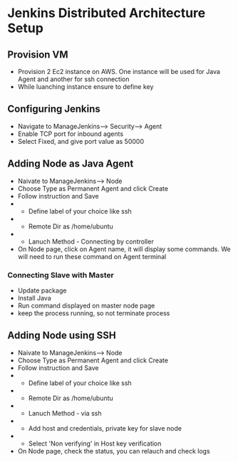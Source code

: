 # Jenkins Distributed Architecture Setup

## Provision VM

- Provision 2 Ec2 instance on AWS. One instance will be used for Java Agent and another for ssh connection
- While luanching instance ensure to define key



## Configuring Jenkins
- Navigate to ManageJenkins--> Security--> Agent
- Enable TCP port for inbound agents
- Select Fixed, and give port value as 50000

## Adding Node as Java Agent
- Naivate to ManageJenkins--> Node
- Choose Type as Permanent Agent and click Create
- Follow instruction and Save 
- - Define label of your choice like ssh
- - Remote Dir as /home/ubuntu
- - Lanuch Method - Connecting by controller
- On Node page, click on Agent name, it will display some commands. We will need to run these command on Agent terminal

 ### Connecting Slave with Master
  - Update package 
  - Install Java
  - Run command displayed on master node page
  - keep the process running, so not terminate process

## Adding Node using SSH
- Naivate to ManageJenkins--> Node
- Choose Type as Permanent Agent and click Create
- Follow instruction and Save 
- - Define label of your choice like ssh
- - Remote Dir as /home/ubuntu
- - Lanuch Method - via ssh
- - Add host and credentials, private key for slave node
- - Select 'Non verifying' in Host key verification
- On Node page, check the status, you can relauch and check logs